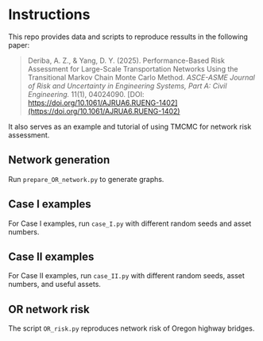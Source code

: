 # Instructions

This repo provides data and scripts to reproduce ressults in the following paper:

> Deriba, A. Z., & Yang, D. Y. (2025).
> Performance-Based Risk Assessment for Large-Scale Transportation Networks Using the Transitional Markov Chain Monte Carlo Method.
> _ASCE-ASME Journal of Risk and Uncertainty in Engineering Systems, Part A: Civil Engineering._
> 11(1), 04024090.
> [DOI: https://doi.org/10.1061/AJRUA6.RUENG-1402](https://doi.org/10.1061/AJRUA6.RUENG-1402)


It also serves as an example and tutorial of using TMCMC for network risk assessment.

## Network generation

Run `prepare_OR_network.py` to generate graphs.

## Case I examples

For Case I examples, run `case_I.py` with different random seeds and asset numbers.

## Case II examples

For Case II examples, run `case_II.py` with different random seeds, asset numbers, and useful assets.

## OR network risk

The script `OR_risk.py` reproduces network risk of Oregon highway bridges.
